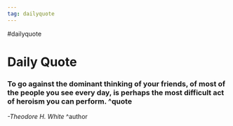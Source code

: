 ```yaml
---
tag: dailyquote
---
```


#dailyquote

# Daily Quote

### To go against the dominant thinking of your friends, of most of the people you see every day, is perhaps the most difficult act of heroism you can perform. ^quote
*-Theodore H. White* ^author
